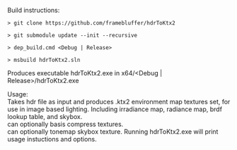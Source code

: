 Build instructions:

```
> git clone https://github.com/framebluffer/hdrToKtx2

> git submodule update --init --recursive

> dep_build.cmd <Debug | Release>

> msbuild hdrToKtx2.sln
```

Produces executable hdrToKtx2.exe in x64/<Debug | Release>/hdrToKtx2.exe  

Usage:  
Takes hdr file as input and produces .ktx2 environment map textures set, for use in image based lighting. Including irradiance map, radiance map, brdf lookup table, and skybox.  
can optionally basis compress textures.  
can optionally tonemap skybox texture.
Running hdrToKtx2.exe will print usage instuctions and options.  
